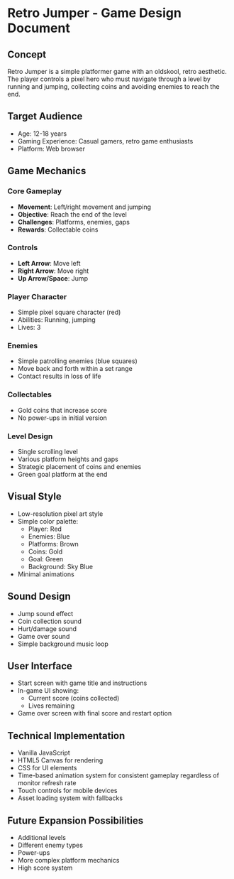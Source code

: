 # Retro Jumper - Game Design Document

## Concept
Retro Jumper is a simple platformer game with an oldskool, retro aesthetic. The player controls a pixel hero who must navigate through a level by running and jumping, collecting coins and avoiding enemies to reach the end.

## Target Audience
- Age: 12-18 years
- Gaming Experience: Casual gamers, retro game enthusiasts
- Platform: Web browser

## Game Mechanics

### Core Gameplay
- **Movement**: Left/right movement and jumping
- **Objective**: Reach the end of the level
- **Challenges**: Platforms, enemies, gaps
- **Rewards**: Collectable coins

### Controls
- **Left Arrow**: Move left
- **Right Arrow**: Move right
- **Up Arrow/Space**: Jump

### Player Character
- Simple pixel square character (red)
- Abilities: Running, jumping
- Lives: 3

### Enemies
- Simple patrolling enemies (blue squares)
- Move back and forth within a set range
- Contact results in loss of life

### Collectables
- Gold coins that increase score
- No power-ups in initial version

### Level Design
- Single scrolling level
- Various platform heights and gaps
- Strategic placement of coins and enemies
- Green goal platform at the end

## Visual Style
- Low-resolution pixel art style
- Simple color palette:
  - Player: Red
  - Enemies: Blue
  - Platforms: Brown
  - Coins: Gold
  - Goal: Green
  - Background: Sky Blue
- Minimal animations

## Sound Design
- Jump sound effect
- Coin collection sound
- Hurt/damage sound
- Game over sound
- Simple background music loop

## User Interface
- Start screen with game title and instructions
- In-game UI showing:
  - Current score (coins collected)
  - Lives remaining
- Game over screen with final score and restart option

## Technical Implementation
- Vanilla JavaScript
- HTML5 Canvas for rendering
- CSS for UI elements
- Time-based animation system for consistent gameplay regardless of monitor refresh rate
- Touch controls for mobile devices
- Asset loading system with fallbacks

## Future Expansion Possibilities
- Additional levels
- Different enemy types
- Power-ups
- More complex platform mechanics
- High score system
